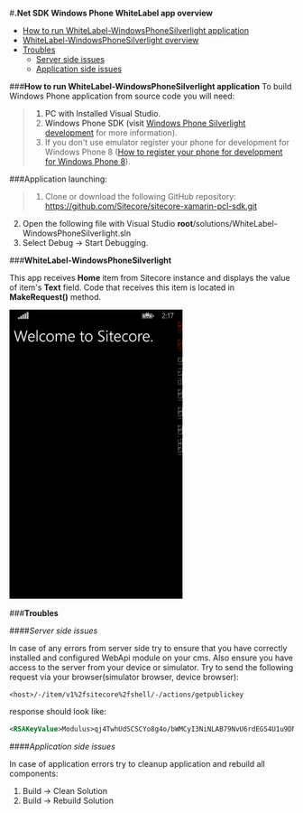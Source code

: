 #**.Net SDK Windows Phone WhiteLabel app overview**


- [How to run WhiteLabel-WindowsPhoneSilverlight application](#HowTo) 
- [WhiteLabel-WindowsPhoneSilverlight overview](#WhiteLabel) 
- [Troubles](#Troubles) 
	* [Server side issues](#ServerSideIssues) 
	* [Application side issues](#ApplicationSideIssues) 

###<a name="HowTo">**How to run WhiteLabel-WindowsPhoneSilverlight application**
To build Windows Phone application from source code you will need:
> 1. PC with Installed Visual Studio.
> 2. Windows Phone SDK (visit [Windows Phone Silverlight development](http://msdn.microsoft.com/library/windows/apps/ff402535.aspx) for more information). </br>
> 3. If you don't use emulator register your phone for development for Windows Phone 8 ([How to register your phone for development for Windows Phone 8](http://msdn.microsoft.com/en-US/library/windows/apps/ff769508%28v=vs.105%29.aspx)). 

###Application launching:
> 1. Clone or download the following GitHub repository: https://github.com/Sitecore/sitecore-xamarin-pcl-sdk.git
2. Open the following file with Visual Studio **root**/solutions/WhiteLabel-WindowsPhoneSilverlight.sln
3. Select Debug -> Start Debugging.

###<a name="WhiteLabel">**WhiteLabel-WindowsPhoneSilverlight**

This app receives **Home** item from Sitecore instance and displays the value of item's **Text** field.
Code that receives this item is located in **MakeRequest()** method.

![Main Page](https://github.com/Sitecore/sitecore-xamarin-pcl-sdk/blob/gh-pages/screenshots/windows-phone/MainPage.png?raw=true)

###<a name="Troubles">**Troubles**

####<a name="ServerSideIssues">*Server side issues*

In case of any errors from server side try to ensure that you have correctly installed and configured WebApi module on your cms. Also ensure you have access to the server from your device or simulator. Try to send the following request via your browser(simulator browser, device browser):

```
<host>/-/item/v1%2fsitecore%2fshell/-/actions/getpublickey
```

response should look like:
```xml
<RSAKeyValue>Modulus>qj4TwhUdSCSCYo8g4o/bWMCyI3NiNLAB79NvU6rdEGS4U1u9DNd3LUThqKBY7OqsL8A5dE6HE+0y95BXVmlmb9FSQPpwygnVl0C+Ym+ahRafNBcmf04wYuwV6OWsnA7RtKWT3c0xpuYmxiUoqghrSLbk+QjtmRnBxfsN4qJjHuU=</Modulus><Exponent>AQAB</Exponent></RSAKeyValue>
```

####<a name="ApplicationSideIssues">*Application side issues*

In case of application errors try to cleanup application and rebuild all components:

1. Build -> Clean Solution
2. Build -> Rebuild Solution

